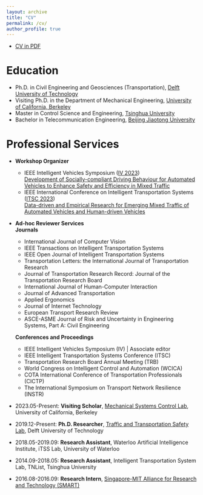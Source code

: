 ```yaml
---
layout: archive
title: "CV"
permalink: /cv/
author_profile: true
---
```


- [CV in PDF](https://yongqidong.github.io/files/Dong_Yongqi-CV.pdf)



Education
======
* Ph.D. in Civil Engineering and Geosciences (Transportation), [Delft University of Technology](https://www.tudelft.nl/en/ceg/)
* Visiting Ph.D. in the Department of Mechanical Engineering, [University of California, Berkeley](https://me.berkeley.edu/)
* Master in Control Science and Engineering, [Tsinghua University](https://www.tsinghua.edu.cn/en/)
* Bachelor in Telecommunication Engineering, [Beijing Jiaotong University](http://en.eie.bjtu.edu.cn/)


Professional Services 
======
* **Workshop Organizer** <br/>
 	* IEEE Intelligent Vehicles Symposium ([IV 2023](https://2023.ieee-iv.org/)) <br/> 
 	   [Development of Socially-compliant Driving Behaviour for Automated Vehicles to Enhance Safety and Efficiency in Mixed Traffic](https://sites.google.com/berkeley.edu/iv2023/) <br/>
 	* IEEE International Conference on Intelligent Transportation Systems ([ITSC 2023](https://2023.ieee-itsc.org/)) <br/>
     [Data-driven and Empirical Research for Emerging Mixed Traffic of Automated Vehicles and Human-driven Vehicles](https://sites.google.com/view/itsc2023-mixed-traffic/) <br/>


* **Ad-hoc Reviewer Services**<br/>
**Journals**<br/>  
  * International Journal of Computer Vision<br/>
  * IEEE Transactions on Intelligent Transportation Systems<br/>
  * IEEE Open Journal of Intelligent Transportation Systems<br/>
  * Transportation Letters: the International Journal of Transportation Research<br/>
  * Journal of Transportation Research Record: Journal of the Transportation Research Board<br/>
  * International Journal of Human-Computer Interaction<br/>
  * Journal of Advanced Transportation<br/>
  * Applied Ergonomics<br/>
  * Journal of Internet Technology<br/>
  * European Transport Research Review<br/>
  * ASCE-ASME Journal of Risk and Uncertainty in Engineering Systems, Part A: Civil Engineering<br/>
  
  
  
  **Conferences and Proceedings**<br/>
  - IEEE Intelligent Vehicles Symposium (IV) \| Associate editor<br/>
  - IEEE Intelligent Transportation Systems Conference (ITSC)<br/>
  - Transportation Research Board Annual Meeting (TRB)<br/>
  - World Congress on Intelligent Control and Automation (WCICA)<br/>
  - COTA International Conference of Transportation Professionals (CICTP)<br/>
  - The International Symposium on Transport Network Resilience (INSTR)<br/>
  
* 2023.05-Present:  **Visiting Scholar**, [Mechanical Systems Control Lab](https://msc.berkeley.edu/), University of California, Berkeley<br/>
* 2019.12-Present:  **Ph.D. Researcher**, [Traffic and Transportation Safety Lab](https://www.tudelft.nl/citg/tts-lab), Delft University of Technology<br/>
* 2018.05-2019.09: **Research Assistant**, Waterloo Artificial Intelligence Institute, iTSS Lab, University of Waterloo <br/>
* 2014.09-2018.05: **Research Assistant**, Intelligent Transportation System Lab, TNList, Tsinghua University <br/>
* 2016.08-2016.09: **Research Intern**, [Singapore-MIT Alliance for Research and Technology (SMART)](https://smart.mit.edu/research/fm/about-fm) <br/>


<br/>
<script type='text/javascript' id='clustrmaps' src='//cdn.clustrmaps.com/map_v2.js?cl=ffffff&w=698&t=tt&d=linXdGUW0uzldsSGTUU1wkce_m9BE5xmEZBiDgTGM9w'></script>
